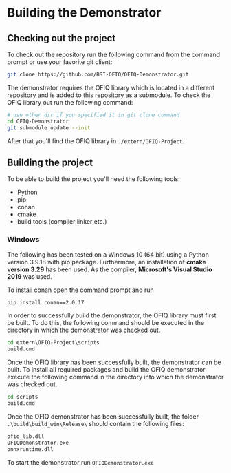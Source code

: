 # Building the Demonstrator

## Checking out the project

To check out the repository run the following command from the command prompt or use your favorite git client:

``` bash
git clone https://github.com/BSI-OFIQ/OFIQ-Demonstrator.git
```

The demonstrator requires the OFIQ library which is located in a different repository and is added to this repository as a submodule. To check the OFIQ library out run the following command:

``` bash
# use other dir if you specified it in git clone command
cd OFIQ-Demonstrator
git submodule update --init
```

After that you'll find the OFIQ library in `./extern/OFIQ-Project`.

## Building the project

To be able to build the project you'll need the following tools:

- Python
- pip
- conan
- cmake
- build tools (compiler linker etc.)

### Windows

The following has been tested on a Windows 10 (64 bit) using a Python version 3.9.18 with pip package. Furthermore, an installation
of **cmake version 3.29** has been used. As the compiler, **Microsoft's Visual Studio 2019** was used.

To install conan open the command prompt and run

``` cmd
pip install conan==2.0.17
```

In order to successfully build the demonstrator, the OFIQ library must first be built. To do this, the following command should be executed in the directory in which the demonstrator was checked out.

``` cmd
cd extern\OFIQ-Project\scripts
build.cmd
```

Once the OFIQ library has been successfully built, the demonstrator can be built. To install all required packages and build the OFIQ demonstrator execute the following command in the directory into which the demonstrator was checked out.

``` cmd
cd scripts
build.cmd
```

Once the OFIQ demonstrator has been successfully built, the folder `.\build\build_win\Release\` should contain the following files:

``` cmd
ofiq_lib.dll
OFIQDemonstrator.exe
onnxruntime.dll
```

To start the demonstrator run `OFIQDemonstrator.exe`
